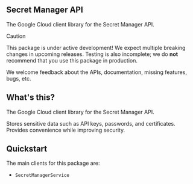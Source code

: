 ## Secret Manager API

The Google Cloud client library for the Secret Manager API.

<!-- Code generated by sidekick. DO NOT EDIT. -->

> [!CAUTION]
> This package is under active development! We expect multiple breaking changes
> in upcoming releases. Testing is also incomplete; we do **not** recommend that
> you use this package in production.

We welcome feedback about the APIs, documentation, missing features, bugs, etc.

## What's this?

The Google Cloud client library for the Secret Manager API.

Stores sensitive data such as API keys, passwords, and certificates.
Provides convenience while improving security.

## Quickstart

The main clients for this package are:

- `SecretManagerService`
